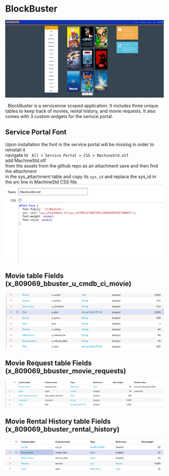 # BlockBuster
<img src="assets/homepage.png">

<p>&nbsp; BlockBuster is a servicenow scoped application. It includes three unique tables to keep track of movies, rental history, and movie requests. It also comes with 3 custom widgets for the serivce portal.</p>

## Service Portal Font
Upon installation the font in the service portal will be missing in order to reinstall it  
navigate to <code> All > Service Portal > CSS > MachineStd.otf </code> add MachineStd.otf  
from the assets from the github repo as an attachment save and then find the attachment  
in the sys_attachment table and copy its <code>sys_id</code> and replace the sys_id in  
the src line in MachineStd CSS file.  
<img src="assets/fontCSS.png"/>


## Movie table Fields (x_809069_bbuster_u_cmdb_ci_movie)
<img src="assets/movieFields.png">

## Movie Request table Fields (x_809069_bbuster_movie_requests)
<img src="assets/movieRequestFields.png">


## Movie Rental History table Fields (x_809069_bbuster_rental_history)
<img src="assets/rentalFields.png">